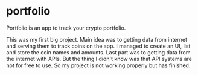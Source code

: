 # portfolio
Portfolio is an app to track your crypto portfolio. 

This was my first big project. Main idea was to getting data from internet and serving them to track coins on the app. I managed to create an UI, list and store the coin names and amounts. Last part was to getting data from the internet with APIs. But the thing I didn't know was that API systems are not for free to use. So my project is not working properly but has finished.  
